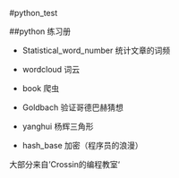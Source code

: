 #python_test

##python 练习册

+ Statistical_word_number	统计文章的词频

+ wordcloud			词云

+ book				爬虫

+ Goldbach			验证哥德巴赫猜想

+ yanghui			杨辉三角形

+ hash_base			加密（程序员的浪漫）



大部分来自’Crossin的编程教室‘
